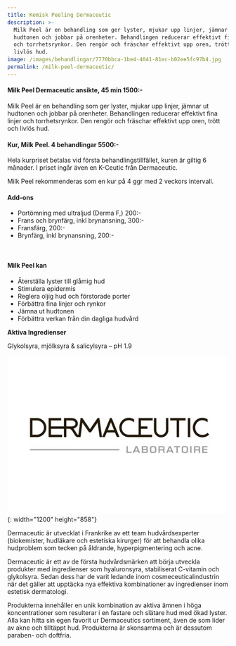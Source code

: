 ```yaml
---
title: Kemisk Peeling Dermaceutic
description: >-
  Milk Peel är en behandling som ger lyster, mjukar upp linjer, jämnar ut
  hudtonen och jobbar på orenheter. Behandlingen reducerar effektivt fina linjer
  och torrhetsrynkor. Den rengör och fräschar effektivt upp oren, trött och
  livlös hud.
image: /images/behandlingar/7770bbca-1be4-4041-81ec-b02ee5fc97b4.jpg
permalink: /milk-peel-dermaceutic/
---
```


#### Milk Peel Dermaceutic ansikte, 45 min 1500:-&nbsp;

Milk Peel är en behandling som ger lyster, mjukar upp linjer, jämnar ut hudtonen och jobbar p&aring; orenheter. Behandlingen reducerar effektivt fina linjer och torrhetsrynkor. Den rengör och fräschar effektivt upp oren, trött och livlös hud.

#### Kur, Milk Peel. 4 behandlingar 5500:-

Hela kurpriset betalas vid första behandlingstillfället, kuren är giltig 6 m&aring;nader. I priset ing&aring;r även en K-Ceutic fr&aring;n Dermaceutic.

Milk Peel rekommenderas som en kur p&aring; 4 ggr med 2 veckors intervall.

#### Add-ons&nbsp;

* Portömning med ultraljud (Derma F,) 200:-&nbsp;
* Frans och brynfärg, inkl brynansning, 300:-
* Fransfärg, 200:-
* Brynfärg, inkl brynansning, 200:-

&nbsp;

#### Milk Peel kan

* Återställa lyster till gl&aring;mig hud
* Stimulera epidermis
* Reglera oljig hud och förstorade porter
* Förbättra fina linjer och rynkor
* Jämna ut hudtonen
* Förbättra verkan fr&aring;n din dagliga hudv&aring;rd

**Aktiva Ingredienser**

Glykolsyra, mjölksyra & salicylsyra – pH 1.9

![](/images/behandlingar/7770bbca-1be4-4041-81ec-b02ee5fc97b4.jpg){: width="1200" height="858"}

Dermaceutic är utvecklat i Frankrike av ett team hudv&aring;rdsexperter (biokemister, hudläkare och estetiska kirurger) för att behandla olika hudproblem som tecken p&aring; &aring;ldrande, hyperpigmentering och acne.

Dermaceutic är ett av de första hudv&aring;rdsmärken att börja utveckla produkter med ingredienser som hyaluronsyra, stabiliserat C-vitamin och glykolsyra. Sedan dess har de varit ledande inom cosmeceuticalindustrin när det gäller att upptäcka nya effektiva kombinationer av ingredienser inom estetisk dermatologi.

Produkterna inneh&aring;ller en unik kombination av aktiva ämnen i höga koncentrationer som resulterar i en fastare och slätare hud med ökad lyster. Alla kan hitta sin egen favorit ur Dermaceutics sortiment, även de som lider av akne och tilltäppt hud. Produkterna är skonsamma och är dessutom paraben- och doftfria.

&nbsp;
